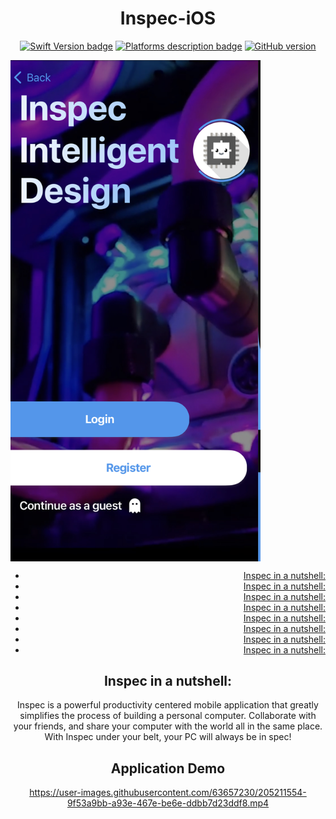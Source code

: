 <div align="center">
 
# Inspec-iOS
 
[![Swift Version badge](https://img.shields.io/badge/Swift-5.7.1-orange.svg)](https://shields.io/)
[![Platforms description badge](https://img.shields.io/badge/Platform-iOS-blue.svg)](https://shields.io/)
[![GitHub version](https://badge.fury.io/gh/jcook03266%2FBasin.svg)](https://badge.fury.io/gh/jcook03266%2FBasin)
 
</div>
 
<p align="left">
<img src="https://github.com/jcook03266/Inspec-iOS/blob/Master/Resources/Repo-Hero.jpg" width = "400" align ="center">
</p>

<div align="right">

- [Inspec in a nutshell:](#Inspec-in-a-nutshell)
- [Inspec in a nutshell:](#Inspec-in-a-nutshell)
- [Inspec in a nutshell:](#Inspec-in-a-nutshell)
- [Inspec in a nutshell:](#Inspec-in-a-nutshell)
- [Inspec in a nutshell:](#Inspec-in-a-nutshell)
- [Inspec in a nutshell:](#Inspec-in-a-nutshell)
- [Inspec in a nutshell:](#Inspec-in-a-nutshell)
- [Inspec in a nutshell:](#Inspec-in-a-nutshell)
 
</div>

<div align="center">
 
## Inspec in a nutshell:
Inspec is a powerful productivity centered mobile application that greatly simplifies the process of building a personal computer. Collaborate with your friends, and share your computer with the world all in the same place. With Inspec under your belt, your PC will always be in spec!
 
</div>

<div align="center">
 
## Application Demo
 
https://user-images.githubusercontent.com/63657230/205211554-9f53a9bb-a93e-467e-be6e-ddbb7d23ddf8.mp4
 
 </div>
